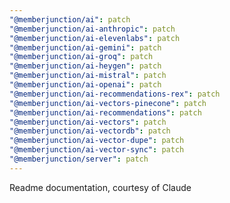 ```yaml
---
"@memberjunction/ai": patch
"@memberjunction/ai-anthropic": patch
"@memberjunction/ai-elevenlabs": patch
"@memberjunction/ai-gemini": patch
"@memberjunction/ai-groq": patch
"@memberjunction/ai-heygen": patch
"@memberjunction/ai-mistral": patch
"@memberjunction/ai-openai": patch
"@memberjunction/ai-recommendations-rex": patch
"@memberjunction/ai-vectors-pinecone": patch
"@memberjunction/ai-recommendations": patch
"@memberjunction/ai-vectors": patch
"@memberjunction/ai-vectordb": patch
"@memberjunction/ai-vector-dupe": patch
"@memberjunction/ai-vector-sync": patch
"@memberjunction/server": patch
---
```


Readme documentation, courtesy of Claude
